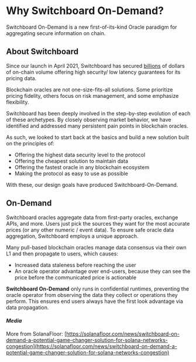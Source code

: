 # Why Switchboard On-Demand?

Switchboard On-Demand is a new first-of-its-kind Oracle paradigm for aggregating secure information on chain.



## About Switchboard

Since our launch in April 2021, Switchboard has secured [billions](https://defillama.com/oracles/Switchboard) of dollars of on-chain volume offering high security/ low latency guarantees for its pricing data.

Blockchain oracles are not one-size-fits-all solutions. Some prioritize pricing fidelity, others focus on risk management, and some emphasize flexibility.

Switchboard has been deeply involved in the step-by-step evolution of each of these archetypes. By closely observing market behavior, we have identified and addressed many persistent pain points in blockchain oracles.

As such, we looked to start back at the basics and build a new solution built on the principles of:

* Offering the highest data security level to the protocol
* Offering the cheapest solution to maintain data
* Offering the fastest oracle in any blockchain ecosystem
* Making the protocol as easy to use as possible

With these, our design goals have produced Switchboard-On-Demand.

## On-Demand

Switchboard oracles aggregate data from first-party oracles, exchange APIs, and more. Users just pick the sources they want for the most accurate prices (or any other numeric / event data). To ensure safe oracle data aggregation, Switchboard employs a unique approach.

Many pull-based blockchain oracles manage data consensus via their own L1 and then propagate to users, which causes:

* Increased data staleness before reaching the user
* An oracle operator advantage over end-users, because they can see the price before the communicated price is actionable

**Switchboard On-Demand** only runs in confidential runtimes, preventing the oracle operator from observing the data they collect or operations they perform. This ensures end users always have the first look advantage via data propagation.

#### _Media_

More from SolanaFloor:  [https://solanafloor.com/news/switchboard-on-demand-a-potential-game-changer-solution-for-solana-networks-congestion](https://solanafloor.com/news/switchboard-on-demand-a-potential-game-changer-solution-for-solana-networks-congestion)

